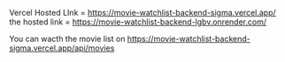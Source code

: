 Vercel Hosted LInk = https://movie-watchlist-backend-sigma.vercel.app/
the hosted link = https://movie-watchlist-backend-lgbv.onrender.com/

You can wacth the movie list on https://movie-watchlist-backend-sigma.vercel.app/api/movies
